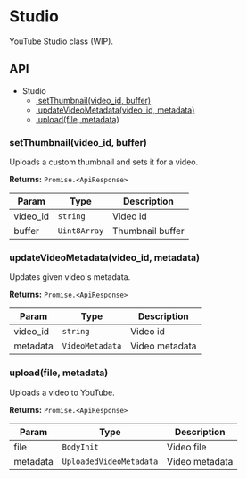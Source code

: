 # Studio

YouTube Studio class (WIP).

## API

* Studio 
  * [.setThumbnail(video_id, buffer)](#setthumbnail)
  * [.updateVideoMetadata(video_id, metadata)](#updatemetadata)
  * [.upload(file, metadata)](#upload)

<a name="setthumbnail"></a>
### setThumbnail(video_id, buffer)

Uploads a custom thumbnail and sets it for a video.

**Returns:** `Promise.<ApiResponse>`

| Param | Type | Description |
| --- | --- | --- |
| video_id | `string` | Video id |
| buffer | `Uint8Array` | Thumbnail buffer |

<a name="updatemetadata"></a>
### updateVideoMetadata(video_id, metadata)

Updates given video's metadata.

**Returns:** `Promise.<ApiResponse>`

| Param | Type | Description |
| --- | --- | --- |
| video_id | `string` | Video id |
| metadata | `VideoMetadata` | Video metadata |

<a name="upload"></a>
### upload(file, metadata)

Uploads a video to YouTube.

**Returns:** `Promise.<ApiResponse>`

| Param | Type | Description |
| --- | --- | --- |
| file | `BodyInit` | Video file |
| metadata | `UploadedVideoMetadata` | Video metadata |